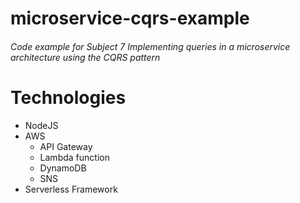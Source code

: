 # microservice-cqrs-example
###### Code example for Subject 7 Implementing queries in a microservice architecture using the CQRS pattern
# Technologies
- NodeJS
- AWS 
  - API Gateway
  - Lambda function
  - DynamoDB
  - SNS 
- Serverless Framework


